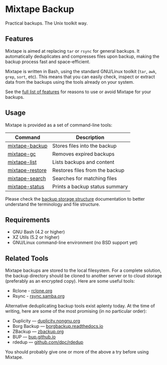 # Mixtape Backup

Practical backups. The Unix toolkit way.


## Features

Mixtape is aimed at replacing `tar` or `rsync` for general backups. It
automatically deduplicates and compresses files upon backup, making the
backup process fast and space-efficient.

Mixtape is written in Bash, using the standard GNU/Linux toolkit (`tar`,
`awk`, `grep`, `sort`, etc). This means that you can easily check, inspect
or extract data from the backups using the tools already on your system.

See the [full list of features](docs/features.md) for reasons to use or
avoid Mixtape for your backups.


## Usage

Mixtape is provided as a set of command-line tools:

| Command                                    | Description                    |
| ------------------------------------------ | ------------------------------ |
| [mixtape-backup](docs/mixtape-backup.md)   | Stores files into the backup   |
| [mixtape-gc](docs/mixtape-gc.md)           | Removes expired backups        |
| [mixtape-list](docs/mixtape-list.md)       | Lists backups and content      |
| [mixtape-restore](docs/mixtape-restore.md) | Restores files from the backup |
| [mixtape-search](docs/mixtape-search.md)   | Searches for matching files    |
| [mixtape-status](docs/mixtape-status.md)   | Prints a backup status summary |

Please check the [backup storage structure](docs/storage.md) documentation
to better understand the terminology and file structure.


## Requirements

* GNU Bash (4.2 or higher)
* XZ Utils (5.2 or higher)
* GNU/Linux command-line environment (no BSD support yet)


## Related Tools

Mixtape backups are stored to the local filesystem. For a complete solution,
the backup directory should be cloned to another server or to cloud storage
(preferably as an encrypted copy). Here are some useful tools:

- Rclone - [rclone.org](http://rclone.org)
- Rsync - [rsync.samba.org](https://rsync.samba.org)

Alternative deduplicating backup tools exist aplenty today. At the time of
writing, here are some of the most promising (in no particular order):

- Duplicity — [duplicity.nongnu.org](http://duplicity.nongnu.org/)
- Borg Backup — [borgbackup.readthedocs.io](https://borgbackup.readthedocs.io/)
- ZBackup — [zbackup.org](http://zbackup.org)
- BUP — [bup.github.io](https://bup.github.io)
- rdedup — [github.com/dpc/rdedup](https://github.com/dpc/rdedup)

You should probably give one or more of the above a try before using Mixtape.
